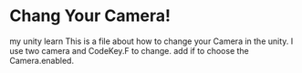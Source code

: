 # Chang Your Camera!
 my unity learn
This is a file about how to change your Camera in the unity.
I use two camera and CodeKey.F to change.
add if to choose the Camera.enabled.
